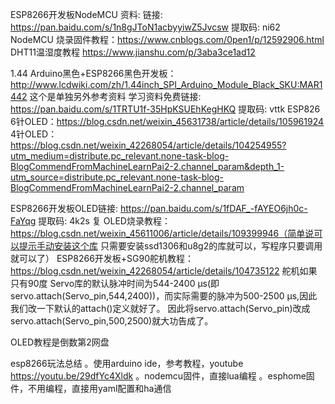 ESP8266开发板NodeMCU 资料:
链接: https://pan.baidu.com/s/1n8gJToN1acbyyiwZ5Jvcsw 提取码: ni62
NodeMCU 烧录固件教程：https://www.cnblogs.com/0pen1/p/12592906.html
DHT11温湿度教程
https://www.jianshu.com/p/3aba3ce1ad12


1.44 Arduino黑色+ESP8266黑色开发板：
http://www.lcdwiki.com/zh/1.44inch_SPI_Arduino_Module_Black_SKU:MAR1442 
这个是单独另外参考资料
学习资料免费链接: https://pan.baidu.com/s/1TRTU1f-35HpKSUEhKegHKQ  提取码: vttk 
ESP826 6针OLED：https://blog.csdn.net/weixin_45631738/article/details/105961924
4针OLED：
https://blog.csdn.net/weixin_42268054/article/details/104254955?utm_medium=distribute.pc_relevant.none-task-blog-BlogCommendFromMachineLearnPai2-2.channel_param&depth_1-utm_source=distribute.pc_relevant.none-task-blog-BlogCommendFromMachineLearnPai2-2.channel_param

ESP8266开发板OLED链接: https://pan.baidu.com/s/1fDAF_-fAYEO6jh0c-FaYqg 提取码: 4k2s 复
OLED烧录教程：https://blog.csdn.net/weixin_45611006/article/details/109399946（简单说可以提示手动安装这个库
只需要安装ssd1306和u8g2的库就可以，写程序只要调用就可以了）
ESP8266开发板+SG90舵机教程：https://blog.csdn.net/weixin_42268054/article/details/104735122
舵机如果只有90度
Servo库的默认脉冲时间为544-2400 μs(即 servo.attach(Servo_pin,544,2400))，而实际需要的脉冲为500-2500 μs,因此我们改一下默认的attach()定义就好了。
因此将servo.attach(Servo_pin)改成servo.attach(Servo_pin,500,2500)就大功告成了。

OLED教程是倒数第2网盘


esp8266玩法总结
。使用arduino  ide，参考教程，youtube https://youtu.be/29dfYc4Xldk
。nodemcu固件，直接lua编程
。esphome固件，不用编程，直接用yaml配置和ha通信